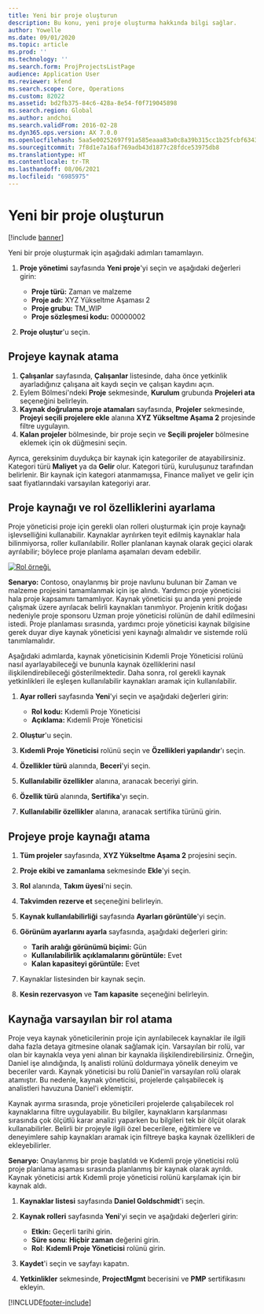 ```yaml
---
title: Yeni bir proje oluşturun
description: Bu konu, yeni proje oluşturma hakkında bilgi sağlar.
author: Yowelle
ms.date: 09/01/2020
ms.topic: article
ms.prod: ''
ms.technology: ''
ms.search.form: ProjProjectsListPage
audience: Application User
ms.reviewer: kfend
ms.search.scope: Core, Operations
ms.custom: 82022
ms.assetid: bd2fb375-84c6-428a-8e54-f0f719045898
ms.search.region: Global
ms.author: andchoi
ms.search.validFrom: 2016-02-28
ms.dyn365.ops.version: AX 7.0.0
ms.openlocfilehash: 5aa5e00252697f91a585eaaa83a0c8a39b315cc1b25fcbf6343fdf2ce31a824e
ms.sourcegitcommit: 7f8d1e7a16af769adb43d1877c28fdce53975db8
ms.translationtype: HT
ms.contentlocale: tr-TR
ms.lasthandoff: 08/06/2021
ms.locfileid: "6985975"
---
```

# <a name="create-a-new-project"></a>Yeni bir proje oluşturun

[!include [banner](../includes/banner.md)]

Yeni bir proje oluşturmak için aşağıdaki adımları tamamlayın.

1. **Proje yönetimi** sayfasında **Yeni proje**'yi seçin ve aşağıdaki değerleri girin:

    - **Proje türü:** Zaman ve malzeme
    - **Proje adı:** XYZ Yükseltme Aşaması 2
    - **Proje grubu:** TM\_WIP
    - **Proje sözleşmesi kodu:** 00000002

2. **Proje oluştur**'u seçin.

## <a name="assign-a-resource-to-a-project"></a>Projeye kaynak atama

1. **Çalışanlar** sayfasında, **Çalışanlar** listesinde, daha önce yetkinlik ayarladığınız çalışana ait kaydı seçin ve çalışan kaydını açın.
2. Eylem Bölmesi'ndeki **Proje** sekmesinde, **Kurulum** grubunda **Projeleri ata** seçeneğini belirleyin.
3. **Kaynak doğrulama proje atamaları** sayfasında, **Projeler** sekmesinde, **Projeyi seçili projelere ekle** alanına **XYZ Yükseltme Aşama 2** projesinde filtre uygulayın.
4. **Kalan projeler** bölmesinde, bir proje seçin ve **Seçili projeler** bölmesine eklemek için ok düğmesini seçin.

Ayrıca, gereksinim duydukça bir kaynak için kategoriler de atayabilirsiniz. Kategori türü **Maliyet** ya da **Gelir** olur. Kategori türü, kuruluşunuz tarafından belirlenir. Bir kaynak için kategori atanmamışsa, Finance maliyet ve gelir için saat fiyatlarındaki varsayılan kategoriyi arar.

## <a name="set-up-project-resource-and-role-characteristics"></a>Proje kaynağı ve rol özelliklerini ayarlama

Proje yöneticisi proje için gerekli olan rolleri oluşturmak için proje kaynağı işlevselliğini kullanabilir. Kaynaklar ayrılırken teyit edilmiş kaynaklar hala bilinmiyorsa, roller kullanılabilir. Roller planlanan kaynak olarak geçici olarak ayrılabilir; böylece proje planlama aşamaları devam edebilir.

[![Rol örneği.](./media/projectresourcing05.jpg)](./media/projectresourcing05.jpg) 

**Senaryo:** Contoso, onaylanmış bir proje navlunu bulunan bir Zaman ve malzeme projesini tamamlanmak için işe alındı. Yardımcı proje yöneticisi hala proje kapsamını tamamlıyor. Kaynak yöneticisi şu anda yeni projede çalışmak üzere ayrılacak belirli kaynakları tanımlıyor. Projenin kritik doğası nedeniyle proje sponsoru Uzman proje yöneticisi rolünün de dahil edilmesini istedi. Proje planlaması sırasında, yardımcı proje yöneticisi kaynak bilgisine gerek duyar diye kaynak yöneticisi yeni kaynağı almalıdır ve sistemde rolü tanımlamalıdır.

Aşağıdaki adımlarda, kaynak yöneticisinin Kıdemli Proje Yöneticisi rolünü nasıl ayarlayabileceği ve bununla kaynak özelliklerini nasıl ilişkilendirebileceği gösterilmektedir. Daha sonra, rol gerekli kaynak yetkinlikleri ile eşleşen kullanılabilir kaynakları aramak için kullanılabilir.

1. **Ayar rolleri** sayfasında **Yeni**'yi seçin ve aşağıdaki değerleri girin:

    - **Rol kodu:** Kıdemli Proje Yöneticisi
    - **Açıklama:** Kıdemli Proje Yöneticisi

2. **Oluştur**'u seçin.
3. **Kıdemli Proje Yöneticisi** rolünü seçin ve **Özellikleri yapılandır**'ı seçin.
4. **Özellikler türü** alanında, **Beceri**'yi seçin.
5. **Kullanılabilir özellikler** alanına, aranacak beceriyi girin.
6. **Özellik türü** alanında, **Sertifika**'yı seçin.
7. **Kullanılabilir özellikler** alanına, aranacak sertifika türünü girin.

## <a name="assign-a-project-resource-to-a-project"></a>Projeye proje kaynağı atama

1. **Tüm projeler** sayfasında, **XYZ Yükseltme Aşama 2** projesini seçin.
2. **Proje ekibi ve zamanlama** sekmesinde **Ekle**'yi seçin.
3. **Rol** alanında, **Takım üyesi**'ni seçin.
4. **Takvimden rezerve et** seçeneğini belirleyin.
5. **Kaynak kullanılabilirliği** sayfasında **Ayarları görüntüle**'yi seçin.
6. **Görünüm ayarlarını ayarla** sayfasında, aşağıdaki değerleri girin:

    - **Tarih aralığı görünümü biçimi:** Gün
    - **Kullanılabilirlik açıklamalarını görüntüle:** Evet
    - **Kalan kapasiteyi görüntüle:** Evet

7. Kaynaklar listesinden bir kaynak seçin.
8. **Kesin rezervasyon** ve **Tam kapasite** seçeneğini belirleyin.

## <a name="assign-a-resource-to-a-default-role"></a>Kaynağa varsayılan bir rol atama

Proje veya kaynak yöneticilerinin proje için ayrılabilecek kaynaklar ile ilgili daha fazla detaya gitmesine olanak sağlamak için. Varsayılan bir rolü, var olan bir kaynakla veya yeni alınan bir kaynakla ilişkilendirebilirsiniz. Örneğin, Daniel işe alındığında, Iş analisti rolünü doldurmaya yönelik deneyim ve beceriler vardı. Kaynak yöneticisi bu rolü Daniel'in varsayılan rolü olarak atamıştır. Bu nedenle, kaynak yöneticisi, projelerde çalışabilecek iş analistleri havuzuna Daniel'i eklemiştir.

Kaynak ayırma sırasında, proje yöneticileri projelerde çalışabilecek rol kaynaklarına filtre uygulayabilir. Bu bilgiler, kaynakların karşılanması sırasında çok ölçütlü karar analizi yaparken bu bilgileri tek bir ölçüt olarak kullanabilirler. Belirli bir projeyle ilgili özel becerilere, eğitimlere ve deneyimlere sahip kaynakları aramak için filtreye başka kaynak özellikleri de ekleyebilirler.

**Senaryo:** Onaylanmış bir proje başlatıldı ve Kıdemli proje yöneticisi rolü proje planlama aşaması sırasında planlanmış bir kaynak olarak ayrıldı. Kaynak yöneticisi artık Kıdemli proje yöneticisi rolünü karşılamak için bir kaynak aldı.

1. **Kaynaklar listesi** sayfasında **Daniel Goldschmidt**'i seçin.
2. **Kaynak rolleri** sayfasında **Yeni**'yi seçin ve aşağıdaki değerleri girin:

    - **Etkin:** Geçerli tarihi girin.
    - **Süre sonu**: **Hiçbir zaman** değerini girin.
    - **Rol**: **Kıdemli Proje Yöneticisi** rolünü girin.

3. **Kaydet**'i seçin ve sayfayı kapatın.
4. **Yetkinlikler** sekmesinde, **ProjectMgmt** becerisini ve **PMP** sertifikasını ekleyin.


[!INCLUDE[footer-include](../includes/footer-banner.md)]